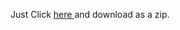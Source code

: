 <html>
<head>
	<title>macOS cursors for Windows</title>
</head>
<body>
<p>
	Just Click
	<a href="https://github.com/TechnoBoy101/macOS-cursors-for-Windows.git">
		here
	</a>
	and download as a zip.
